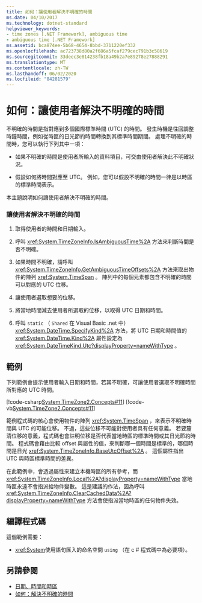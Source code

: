 ```yaml
---
title: 如何：讓使用者解決不明確的時間
ms.date: 04/10/2017
ms.technology: dotnet-standard
helpviewer_keywords:
- time zones [.NET Framework], ambiguous time
- ambiguous time [.NET Framework]
ms.assetid: bca874ee-5b68-4654-8bbd-3711220ef332
ms.openlocfilehash: ac723738d80a2f686a5fcaf279cec791b3c58619
ms.sourcegitcommit: 33deec3e814238fb18a49b2a7e89278e27888291
ms.translationtype: MT
ms.contentlocale: zh-TW
ms.lasthandoff: 06/02/2020
ms.locfileid: "84281579"
---
```

# <a name="how-to-let-users-resolve-ambiguous-times"></a>如何：讓使用者解決不明確的時間

不明確的時間是指對應到多個國際標準時間 (UTC) 的時間。 發生時機是往回調整時鐘時間，例如從時區的日光節約時間轉換到其標準時間期間。 處理不明確的時間時，您可以執行下列其中一項：

- 如果不明確的時間是使用者所輸入的資料項目，可交由使用者解決此不明確狀況。

- 假設如何將時間對應至 UTC。 例如，您可以假設不明確的時間一律是以時區的標準時間表示。

本主題說明如何讓使用者解決不明確的時間。

### <a name="to-let-a-user-resolve-an-ambiguous-time"></a>讓使用者解決不明確的時間

1. 取得使用者的時間和日期輸入。

2. 呼叫 <xref:System.TimeZoneInfo.IsAmbiguousTime%2A> 方法來判斷時間是否不明確。

3. 如果時間不明確，請呼叫 <xref:System.TimeZoneInfo.GetAmbiguousTimeOffsets%2A> 方法來取出物件的陣列 <xref:System.TimeSpan> 。 陣列中的每個元素都包含不明確的時間可以對應的 UTC 位移。

4. 讓使用者選取想要的位移。

5. 將當地時間減去使用者所選取的位移，以取得 UTC 日期和時間。

6. 呼叫 `static` （ `Shared` 在 Visual Basic .net 中） <xref:System.DateTime.SpecifyKind%2A> 方法，將 UTC 日期和時間值的 <xref:System.DateTime.Kind%2A> 屬性設定為 <xref:System.DateTimeKind.Utc?displayProperty=nameWithType> 。

## <a name="example"></a>範例

下列範例會提示使用者輸入日期和時間，若其不明確，可讓使用者選取不明確時間所對應的 UTC 時間。

[!code-csharp[System.TimeZone2.Concepts#11](../../../samples/snippets/csharp/VS_Snippets_CLR_System/system.TimeZone2.Concepts/CS/TimeZone2Concepts.cs#11)]
[!code-vb[System.TimeZone2.Concepts#11](../../../samples/snippets/visualbasic/VS_Snippets_CLR_System/system.TimeZone2.Concepts/VB/TimeZone2Concepts.vb#11)]

範例程式碼的核心會使用物件的陣列 <xref:System.TimeSpan> ，來表示不明確時間與 UTC 的可能位移。 不過，這些位移不可能對使用者具有任何意義。 若要釐清位移的意義，程式碼也會註明位移是否代表當地時區的標準時間或其日光節約時間。 程式碼會藉由比較 offset 與屬性的值，來判斷哪一個時間是標準的，哪個時間是日光 <xref:System.TimeZoneInfo.BaseUtcOffset%2A> 。 這個屬性指出 UTC 與時區標準時間的差異。

在此範例中，會透過屬性來建立本機時區的所有參考，而 <xref:System.TimeZoneInfo.Local%2A?displayProperty=nameWithType> 當地時區永遠不會指派給物件變數。 這是建議的作法，因為呼叫 <xref:System.TimeZoneInfo.ClearCachedData%2A?displayProperty=nameWithType> 方法會使指派當地時區的任何物件失效。

## <a name="compiling-the-code"></a>編譯程式碼

這個範例需要：

- <xref:System>使用語句匯入的命名空間 `using` （在 c # 程式碼中為必要項）。

## <a name="see-also"></a>另請參閱

- [日期、時間和時區](index.md)
- [如何：解決不明確的時間](resolve-ambiguous-times.md)

